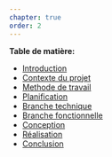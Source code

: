 ```yaml
---
chapter: true
order: 2
---
```


**Table de matière:**

<ul>
  <li><a href="Introduction">Introduction</a></li>
  <li><a href="Contexte_du_projet">Contexte du projet</a></li>
  <li><a href="Methode_de_travail">Methode de travail</a></li>
  <li><a href="Planification">Planification</a></li>
  <li><a href="Branche_technique">Branche technique</a></li>
  <li><a href="Branche_fonctionnelle">Branche fonctionnelle</a></li>
  <li><a href="Conception">Conception</a></li>
  <li><a href="Réalisation">Réalisation</a></li>
  <li><a href="Conclusion">Conclusion</a></li>
</ul>

